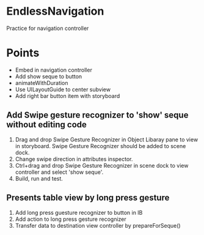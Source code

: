 # EndlessNavigation
Practice for navigation controller

# Points
- Embed in navigation controller
- Add show seque to button
- animateWithDuration
- Use UILayoutGuide to center subview
- Add right bar button item with storyboard

## Add Swipe gesture recognizer to 'show' seque without editing code
1. Drag and drop Swipe Gesture Recognizer in Object Libaray pane to view in storyboard. Swipe Gesture Recognizer should be added to scene dock.
2. Change swipe direction in attributes inspector.
3. Ctrl+drag and drop Swipe Gesture Recognizer in scene dock to view controller and select 'show seque'.
4. Build, run and test.

## Presents table view by long press gesture
1. Add long press guesture recognizer to button in IB
2. Add action to long press gesture recognizer
3. Transfer data to destination view controller by prepareForSeque()


